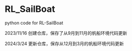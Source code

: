 # RL_SailBoat  
python code for RL-SailBoat  

2023/11/16 创建仓库，保存了从9月到11月的帆船环境代码更新  

2024/3/24 更新仓库，保存从12月到3月的帆船环境代码更新
